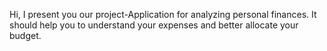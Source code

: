 Hi, I present you our project-Application for analyzing personal finances. It should help you to understand your expenses and better allocate your budget.
